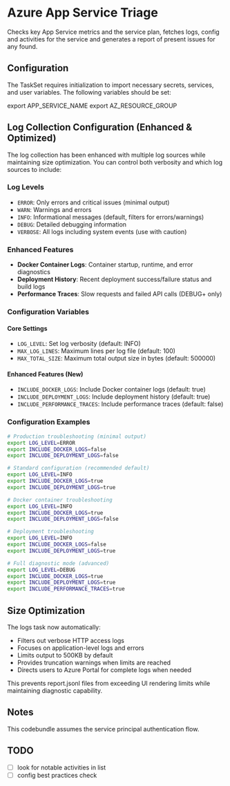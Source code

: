 # Azure App Service Triage

Checks key App Service metrics and the service plan, fetches logs, config and activities for the service and generates a report of present issues for any found.

## Configuration

The TaskSet requires initialization to import necessary secrets, services, and user variables. The following variables should be set:

export APP_SERVICE_NAME
export AZ_RESOURCE_GROUP

## Log Collection Configuration (Enhanced & Optimized)

The log collection has been enhanced with multiple log sources while maintaining size optimization. You can control both verbosity and which log sources to include:

### Log Levels

- `ERROR`: Only errors and critical issues (minimal output)
- `WARN`: Warnings and errors  
- `INFO`: Informational messages (default, filters for errors/warnings)
- `DEBUG`: Detailed debugging information
- `VERBOSE`: All logs including system events (use with caution)

### Enhanced Features

- **Docker Container Logs**: Container startup, runtime, and error diagnostics
- **Deployment History**: Recent deployment success/failure status and build logs
- **Performance Traces**: Slow requests and failed API calls (DEBUG+ only)

### Configuration Variables

#### Core Settings

- `LOG_LEVEL`: Set log verbosity (default: INFO)
- `MAX_LOG_LINES`: Maximum lines per log file (default: 100)
- `MAX_TOTAL_SIZE`: Maximum total output size in bytes (default: 500000)

#### Enhanced Features (New)

- `INCLUDE_DOCKER_LOGS`: Include Docker container logs (default: true)
- `INCLUDE_DEPLOYMENT_LOGS`: Include deployment history (default: true)
- `INCLUDE_PERFORMANCE_TRACES`: Include performance traces (default: false)

### Configuration Examples

```bash
# Production troubleshooting (minimal output)
export LOG_LEVEL=ERROR
export INCLUDE_DOCKER_LOGS=false
export INCLUDE_DEPLOYMENT_LOGS=false

# Standard configuration (recommended default)
export LOG_LEVEL=INFO
export INCLUDE_DOCKER_LOGS=true
export INCLUDE_DEPLOYMENT_LOGS=true

# Docker container troubleshooting
export LOG_LEVEL=INFO
export INCLUDE_DOCKER_LOGS=true
export INCLUDE_DEPLOYMENT_LOGS=false

# Deployment troubleshooting
export LOG_LEVEL=INFO
export INCLUDE_DOCKER_LOGS=false
export INCLUDE_DEPLOYMENT_LOGS=true

# Full diagnostic mode (advanced)
export LOG_LEVEL=DEBUG
export INCLUDE_DOCKER_LOGS=true
export INCLUDE_DEPLOYMENT_LOGS=true
export INCLUDE_PERFORMANCE_TRACES=true
```

## Size Optimization

The logs task now automatically:

- Filters out verbose HTTP access logs
- Focuses on application-level logs and errors
- Limits output to 500KB by default
- Provides truncation warnings when limits are reached
- Directs users to Azure Portal for complete logs when needed

This prevents report.jsonl files from exceeding UI rendering limits while maintaining diagnostic capability.

## Notes

This codebundle assumes the service principal authentication flow.

## TODO

- [ ] look for notable activities in list
- [ ] config best practices check
